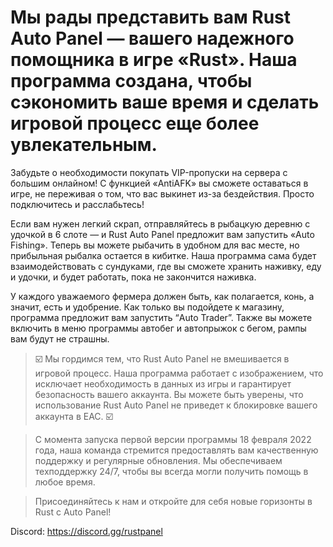 # Мы рады представить вам Rust Auto Panel — вашего надежного помощника в игре «Rust». Наша программа создана, чтобы сэкономить ваше время и сделать игровой процесс еще более увлекательным. #

Забудьте о необходимости покупать VIP-пропуски на сервера с большим онлайном! С функцией «AntiAFK» вы сможете оставаться в игре, не переживая о том, что вас выкинет из-за бездействия. Просто подключитесь и расслабьтесь!

Если вам нужен легкий скрап, отправляйтесь в рыбацкую деревню с удочкой в 6 слоте — и Rust Auto Panel предложит вам запустить «Auto Fishing». Теперь вы можете рыбачить в удобном для вас месте, но прибыльная рыбалка остается в кибитке. Наша программа сама будет взаимодействовать с сундуками, где вы сможете хранить наживку, еду и удочки, и будет работать, пока не закончится наживка.

У каждого уважаемого фермера должен быть, как полагается, конь, а значит, есть и удобрение. Как только вы подойдете к магазину, программа предложит вам запустить “Auto Trader”. Также вы можете включить в меню программы автобег и автопрыжок с бегом, рампы вам будут не страшны.

> ☑️ ﻿﻿Мы гордимся тем, что Rust Auto Panel не вмешивается в игровой процесс. Наша программа работает с изображением, что исключает необходимость в данных из игры и гарантирует безопасность вашего аккаунта. Вы можете быть уверены, что использование Rust Auto Panel не приведет к блокировке вашего аккаунта в EAC. ☑️

>  С момента запуска первой версии программы 18 февраля 2022 года, наша команда стремится предоставлять вам качественную поддержку и регулярные обновления. Мы обеспечиваем техподдержку 24/7, чтобы вы всегда могли получить помощь в любое время.

> Присоединяйтесь к нам и откройте для себя новые горизонты в Rust с Auto Panel!

Discord: https://discord.gg/rustpanel
